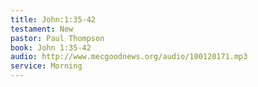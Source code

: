 ```yaml
---
title: John:1:35-42
testament: New
pastor: Paul Thompson
book: John 1:35-42
audio: http://www.mecgoodnews.org/audio/100120171.mp3
service: Morning
---
```

